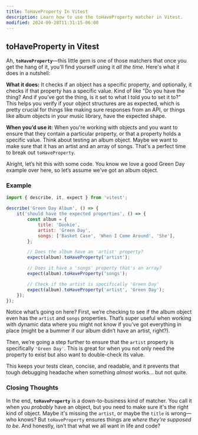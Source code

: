 ```yaml
---
title: ToHaveProperty In Vitest
description: Learn how to use the toHaveProperty matcher in Vitest.
modified: 2024-09-28T11:31:15-06:00
---
```


## toHaveProperty in Vitest

Ah, **`toHaveProperty`**—this little gem is one of those matchers that once you get the hang of it, you'll find yourself using it *all the time*. Here's what it does in a nutshell:

**What it does:** It checks if an object has a specific property, and optionally, it checks if that property has a specific value. Kind of like "Do you have the thing? And if you’ve got the thing, is it set to what I told you to set it to?" This helps you verify if your object structures are as expected, which is pretty crucial for things like making sure responses from an API, or things like album objects in your music library, have the expected shape.

**When you’d use it:** When you're working with objects and you want to ensure that they contain a particular property, or that a property holds a specific value. Think about testing an album object. Maybe we want to make sure that it has an artist and an array of songs. That's a perfect time to break out `toHaveProperty`.

Alright, let’s hit this with some code. You know we love a good Green Day example over here, so let’s assume we’ve got an album object.

### Example

```javascript
import { describe, it, expect } from 'vitest';

describe('Green Day Album', () => {
	it('should have the expected properties', () => {
		const album = {
			title: 'Dookie',
			artist: 'Green Day',
			songs: ['Basket Case', 'When I Come Around', 'She'],
		};

		// Does the album have an 'artist' property?
		expect(album).toHaveProperty('artist');

		// Does it have a 'songs' property that's an array?
		expect(album).toHaveProperty('songs');

		// Check if the artist is specifically 'Green Day'
		expect(album).toHaveProperty('artist', 'Green Day');
	});
});
```

Notice what’s going on here? First, we’re checking to see if the album object even has the `artist` and `songs` properties. That’s super useful when working with dynamic data where you might not know if you’ve got everything in place (might be a bummer if our album didn’t have an artist, right?).

Then, we’re going a step further to ensure that the `artist` property is specifically `'Green Day'`. This is great for when you not only need the property to exist but also want to double-check its value.

This keeps your tests clean, concise, and readable, and it prevents that tough debugging headache when something *almost* works… but not quite.

### Closing Thoughts

In the end, **`toHaveProperty`** is a down-to-business kind of matcher. You call it when you *probably* have an object, but you need to make sure it's the right kind of object. Maybe it's missing the `artist`, or maybe the `title` is wrong—who knows? But `toHaveProperty` ensures things are *where they're supposed to be*. And honestly, isn’t that what we all want in life and code?

```ts
```
